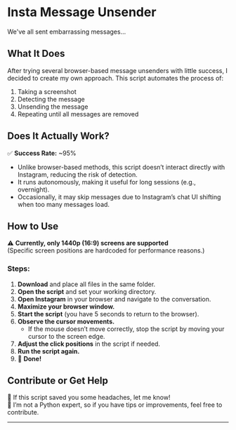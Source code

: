 # Insta Message Unsender

We've all sent embarrassing messages...

## What It Does

After trying several browser-based message unsenders with little success, I decided to create my own approach. This script automates the process of:

1. Taking a screenshot  
2. Detecting the message  
3. Unsending the message  
4. Repeating until all messages are removed  

## Does It Actually Work?

✅ **Success Rate:** ~95%  
- Unlike browser-based methods, this script doesn’t interact directly with Instagram, reducing the risk of detection.  
- It runs autonomously, making it useful for long sessions (e.g., overnight).  
- Occasionally, it may skip messages due to Instagram’s chat UI shifting when too many messages load.  

## How to Use

⚠ **Currently, only 1440p (16:9) screens are supported**  
(Specific screen positions are hardcoded for performance reasons.)

### Steps:
1. **Download** and place all files in the same folder.  
2. **Open the script** and set your working directory.  
3. **Open Instagram** in your browser and navigate to the conversation.  
4. **Maximize your browser window.**  
5. **Start the script** (you have 5 seconds to return to the browser).  
6. **Observe the cursor movements.**  
   - If the mouse doesn’t move correctly, stop the script by moving your cursor to the screen edge.  
7. **Adjust the click positions** in the script if needed.  
8. **Run the script again.**  
9. 🎉 **Done!**  

## Contribute or Get Help

💬 If this script saved you some headaches, let me know!  
🐍 I’m not a Python expert, so if you have tips or improvements, feel free to contribute.  

---
